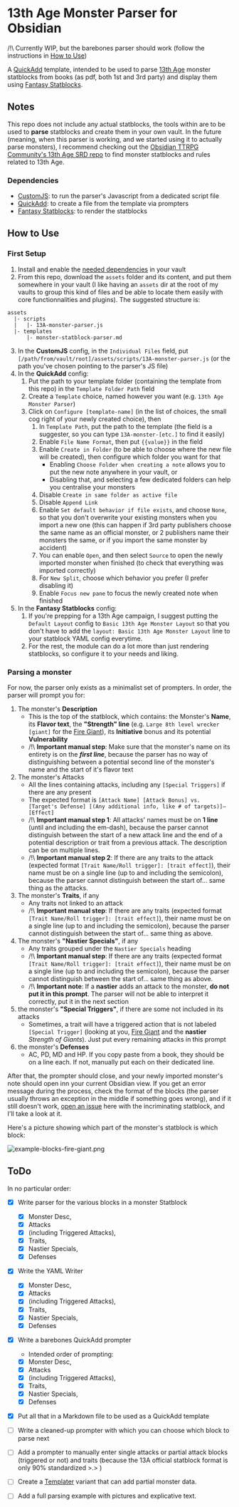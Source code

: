 # 13th Age Monster Parser for Obsidian

/!\ Currently WIP, but the barebones parser should work (follow the instructions in [How to Use](#how-to-use))

A [QuickAdd](https://quickadd.obsidian.guide/) template, intended to be used to parse [13th Age](https://pelgranepress.com/13th-age/) monster statblocks from books (as pdf, both 1st and 3rd party) and display them using [Fantasy Statblocks](https://github.com/javalent/fantasy-statblocks).

## Notes

This repo does not include any actual statblocks, the tools within are to be used to **parse** statblocks and create them in your own vault. In the future (meaning, when this parser is working, and we started using it to actually parse monsters), I recommend checking out the [Obsidian TTRPG Community's 13th Age SRD repo](https://github.com/Obsidian-TTRPG-Community/13th-Age-SRD-Markdown) to find monster statblocks and rules related to 13th Age.

### Dependencies

- [CustomJS](https://github.com/saml-dev/obsidian-custom-js): to run the parser's Javascript from a dedicated script file
- [QuickAdd](https://quickadd.obsidian.guide/docs/): to create a file from the template via prompters
- [Fantasy Statblocks](https://plugins.javalent.com/statblocks): to render the statblocks

## How to Use

### First Setup

1. Install and enable the [needed dependencies](#dependencies) in your vault
2. From this repo, download the `assets` folder and its content, and put them somewhere in your vault (I like having an `assets` dir at the root of my vaults to group this kind of files and be able to locate them easily with core functionnalities and plugins). The suggested structure is:
```
assets
  |- scripts
  |   |- 13A-monster-parser.js
  |- templates
      |- monster-statblock-parser.md
```
3. In the **CustomJS** config, in the `Individual Files` field, put `[/path/from/vault/root]/assets/scripts/13A-monster-parser.js` (or the path you've chosen pointing to the parser's JS file)
4. In the **QuickAdd** config:
   1. Put the path to your template folder (containing the template from this repo) in the `Template Folder Path` field
   2. Create a `Template` choice, named however you want (e.g. `13th Age Monster Parser`)
   3. Click on `Configure [template-name]` (in the list of choices, the small cog right of your newly created choice), then
      1. In `Template Path`, put the path to the template (the field is a suggester, so you can type `13A-monster-[etc.]` to find it easily)
      2. Enable `File Name Format`, then put `{{value}}` in the field
      3. Enable `Create in Folder` (to be able to choose where the new file will be created), then configure which folder you want for that
          - Enabling `Choose Folder when creating a note` allows you to put the new note anywhere in your vault, or
          - Disabling that, and selecting a few dedicated folders can help you centralise your monsters
      4. Disable `Create in same folder as active file`
      5. Disable `Append Link`
      6. Enable `Set default behavior if file exists`, and choose `None`, so that you don't overwrite your existing monsters when you import a new one (this can happen if 3rd party publishers choose the same name as an official monster, or 2 publishers name their monsters the same, or if you import the same monster by accident)
      7. You can enable `Open`, and then select `Source` to open the newly imported monster when finished (to check that everything was imported correctly)
      8. For `New Split`, choose which behavior you prefer (I prefer disabling it)
      9. Enable `Focus new pane` to focus the newly created note when finished
5. In the **Fantasy Statblocks** config:
   1. If you're prepping for a 13th Age campaign, I suggest putting the `Default Layout` config to `Basic 13th Age Monster Layout` so that you don't have to add the `layout: Basic 13th Age Monster Layout` line to your statblock YAML config everytime.
   2. For the rest, the module can do a lot more than just rendering statblocks, so configure it to your needs and liking.

### Parsing a monster

For now, the parser only exists as a minimalist set of prompters. In order, the parser will prompt you for:

1. The monster's **Description**
    - This is the top of the statblock, which contains: the Monster's **Name**, its **Flavor text**, the **"Strength" line** (e.g. `Large 8th level wrecker [giant]` for the [Fire Giant](https://www.13thagesrd.com/monsters/#Fire_Giant)), its **Initiative** bonus and its potential **Vulnerability**
    - /!\ **Important manual step**: Make sure that the monster's name on its entirety is on the **_first line_**, because the parser has no way of distinguishing between a potential second line of the monster's name and the start of it's flavor text
2. The monster's Attacks
    - All the lines containing attacks, including any `[Special Triggers]` if there are any present
    - The expected format is `[Attack Name] [Attack Bonus] vs. [Target's Defense] [(Any additional info, like # of targets)]—[Effect]`
    - /!\ **Important manual step 1**: All attacks' names must be on **1 line** (until and including the em-dash), because the parser cannot distinguish between the start of a new attack line and the end of a potential description or trait from a previous attack. The description can be on multiple lines.
    - /!\ **Important manual step 2**: If there are any traits to the attack (expected format `[Trait Name/Roll trigger]: [trait effect]`), their name must be on a single line (up to and including the semicolon), because the parser cannot distinguish between the start of... same thing as the attacks.
3. The monster's **Traits**, if any
    - Any traits not linked to an attack
    - /!\ **Important manual step**: If there are any traits (expected format `[Trait Name/Roll trigger]: [trait effect]`), their name must be on a single line (up to and including the semicolon), because the parser cannot distinguish between the start of... same thing as above.
4. The monster's **"Nastier Specials"**, if any
    - Any traits grouped under the `Nastier Specials` heading
    - /!\ **Important manual step**: If there are any traits (expected format `[Trait Name/Roll trigger]: [trait effect]`), their name must be on a single line (up to and including the semicolon), because the parser cannot distinguish between the start of... same thing as above.
    - /!\  **Important note**: If a **nastier** adds an attack to the monster, **do not put it in this prompt**. The parser will not be able to interpret it correctly, put it in the next section 
5. the monster's **"Special Triggers"**, if there are some not included in its attacks
    - Sometimes, a trait will have a triggered action that is not labeled `[Special Trigger]` (looking at you, [Fire Giant](https://www.13thagesrd.com/monsters/#Fire_Giant) and the **nastier** _Strength of Giants_). Just put every remaining attacks in this prompt
6. the monster's **Defenses**
    - AC, PD, MD and HP. If you copy paste from a book, they should be on a line each. If not, manually put each on their dedicated line.

After that, the prompter should close, and your newly imported monster's note should open inn your current Obsidian view. If you get an error message during the process, check the format of the blocks (the parser usually throws an exception in the middle if something goes wrong), and if it still doesn't work, [open an issue](https://github.com/freohr/obsidian-13A-monster-parser/issues/new) here with the incriminating statblock, and I'll take a look at it.

Here's a picture showing which part of the monster's statblock is which block:

![example-blocks-fire-giant.png](example-blocks-fire-giant.png)

## ToDo

In no particular order:

- [x] Write parser for the various blocks in a monster Statblock 
  - [x] Monster Desc,
  - [x] Attacks
  - [x] (including Triggered Attacks),
  - [x] Traits,
  - [x] Nastier Specials,
  - [x] Defenses
- [x] Write the YAML Writer
  - [x] Monster Desc,
  - [x] Attacks
  - [x] (including Triggered Attacks),
  - [x] Traits,
  - [x] Nastier Specials,
  - [x] Defenses
- [x] Write a barebones QuickAdd prompter
  - Intended order of prompting: 
  - [x] Monster Desc, 
  - [x] Attacks 
  - [x] (including Triggered Attacks),
  - [x] Traits, 
  - [x] Nastier Specials,
  - [x] Defenses
- [x] Put all that in a Markdown file to be used as a QuickAdd template
- [ ] Write a cleaned-up prompter with which you can choose which block to parse next
- [ ] Add a prompter to manually enter single attacks or partial attack blocks (triggered or not) and traits (because the 13A official statblock format is only 90% standardized >.> )
- [ ] Create a [Templater](https://silentvoid13.github.io/Templater/introduction.html) variant that can add partial monster data.
- [ ] Add a full parsing example with pictures and explicative text.

